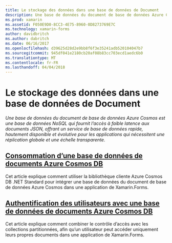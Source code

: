 ```yaml
---
title: Le stockage des données dans une base de données de Document
description: Une base de données du document de base de données Azure Cosmos est une base de données NoSQL qui fournit l’accès à faible latence aux documents JSON, offrant un service de base de données rapide, hautement disponible et évolutive pour les applications qui nécessitent une réplication globale et une échelle transparente.
ms.prod: xamarin
ms.assetid: F050E9D0-8CC3-4E75-8960-0D8273769E7C
ms.technology: xamarin-forms
author: davidbritch
ms.author: dabritch
ms.date: 06/16/2017
ms.openlocfilehash: d39625d28d2e9bb8f6f3e35241adb520104047b7
ms.sourcegitcommit: 945df041e2180cb20af08b83cc703ecd1aedc6b0
ms.translationtype: MT
ms.contentlocale: fr-FR
ms.lasthandoff: 04/04/2018
---
```

# <a name="storing-data-in-a-document-database"></a>Le stockage des données dans une base de données de Document

_Une base de données du document de base de données Azure Cosmos est une base de données NoSQL qui fournit l’accès à faible latence aux documents JSON, offrant un service de base de données rapide, hautement disponible et évolutive pour les applications qui nécessitent une réplication globale et une échelle transparente._

## <a name="consuming-an-azure-cosmos-db-document-databaseconsumingmd"></a>[Consommation d’une base de données de documents Azure Cosmos DB](consuming.md)

Cet article explique comment utiliser la bibliothèque cliente Azure Cosmos DB .NET Standard pour intégrer une base de données du document de base de données Azure Cosmos dans une application de Xamarin.Forms.

## <a name="authenticating-users-with-an-azure-cosmos-db-document-databaseauthenticationmd"></a>[Authentification des utilisateurs avec une base de données de documents Azure Cosmos DB](authentication.md)

Cet article explique comment combiner le contrôle d’accès avec les collections partitionnées, afin qu’un utilisateur peut accéder uniquement leurs propres documents dans une application de Xamarin.Forms.
